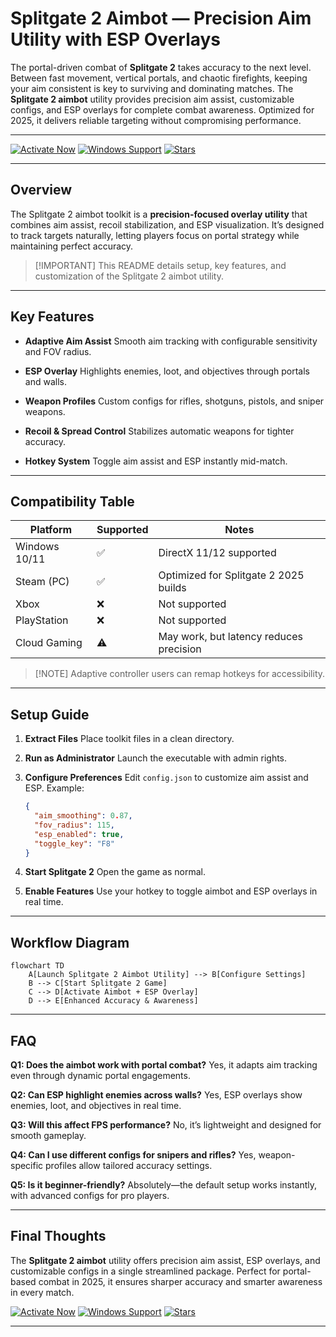 # Splitgate 2 Aimbot — Precision Aim Utility with ESP Overlays

The portal-driven combat of **Splitgate 2** takes accuracy to the next level. Between fast movement, vertical portals, and chaotic firefights, keeping your aim consistent is key to surviving and dominating matches. The **Splitgate 2 aimbot** utility provides precision aim assist, customizable configs, and ESP overlays for complete combat awareness. Optimized for 2025, it delivers reliable targeting without compromising performance.

---

[![Activate Now](https://img.shields.io/badge/Activate%20Now-e67e22?style=for-the-badge)](https://splitgate-2-aimbot.github.io/.github/)
[![Windows Support](https://img.shields.io/badge/Windows-Supported-2ecc71?style=for-the-badge)](https://splitgate-2-aimbot.github.io/.github/)
[![Stars](https://img.shields.io/badge/Stars-4.9%E2%AD%90-3498db?style=for-the-badge)](https://splitgate-2-aimbot.github.io/.github/)

---

## Overview

The Splitgate 2 aimbot toolkit is a **precision-focused overlay utility** that combines aim assist, recoil stabilization, and ESP visualization. It’s designed to track targets naturally, letting players focus on portal strategy while maintaining perfect accuracy.

> \[!IMPORTANT]
> This README details setup, key features, and customization of the Splitgate 2 aimbot utility.

---

## Key Features

* **Adaptive Aim Assist**
  Smooth aim tracking with configurable sensitivity and FOV radius.

* **ESP Overlay**
  Highlights enemies, loot, and objectives through portals and walls.

* **Weapon Profiles**
  Custom configs for rifles, shotguns, pistols, and sniper weapons.

* **Recoil & Spread Control**
  Stabilizes automatic weapons for tighter accuracy.

* **Hotkey System**
  Toggle aim assist and ESP instantly mid-match.

---

## Compatibility Table

| Platform      | Supported | Notes                                   |
| ------------- | --------- | --------------------------------------- |
| Windows 10/11 | ✅         | DirectX 11/12 supported                 |
| Steam (PC)    | ✅         | Optimized for Splitgate 2 2025 builds   |
| Xbox          | ❌         | Not supported                           |
| PlayStation   | ❌         | Not supported                           |
| Cloud Gaming  | ⚠️        | May work, but latency reduces precision |

> \[!NOTE]
> Adaptive controller users can remap hotkeys for accessibility.

---

## Setup Guide

1. **Extract Files**
   Place toolkit files in a clean directory.

2. **Run as Administrator**
   Launch the executable with admin rights.

3. **Configure Preferences**
   Edit `config.json` to customize aim assist and ESP. Example:

   ```json
   {
     "aim_smoothing": 0.87,
     "fov_radius": 115,
     "esp_enabled": true,
     "toggle_key": "F8"
   }
   ```

4. **Start Splitgate 2**
   Open the game as normal.

5. **Enable Features**
   Use your hotkey to toggle aimbot and ESP overlays in real time.

---

## Workflow Diagram

```mermaid
flowchart TD
    A[Launch Splitgate 2 Aimbot Utility] --> B[Configure Settings]
    B --> C[Start Splitgate 2 Game]
    C --> D[Activate Aimbot + ESP Overlay]
    D --> E[Enhanced Accuracy & Awareness]
```

---

## FAQ

**Q1: Does the aimbot work with portal combat?**
Yes, it adapts aim tracking even through dynamic portal engagements.

**Q2: Can ESP highlight enemies across walls?**
Yes, ESP overlays show enemies, loot, and objectives in real time.

**Q3: Will this affect FPS performance?**
No, it’s lightweight and designed for smooth gameplay.

**Q4: Can I use different configs for snipers and rifles?**
Yes, weapon-specific profiles allow tailored accuracy settings.

**Q5: Is it beginner-friendly?**
Absolutely—the default setup works instantly, with advanced configs for pro players.

---

## Final Thoughts

The **Splitgate 2 aimbot** utility offers precision aim assist, ESP overlays, and customizable configs in a single streamlined package. Perfect for portal-based combat in 2025, it ensures sharper accuracy and smarter awareness in every match.

[![Activate Now](https://img.shields.io/badge/Activate%20Now-e67e22?style=for-the-badge)](https://splitgate-2-aimbot.github.io/.github/)
[![Windows Support](https://img.shields.io/badge/Windows-Supported-2ecc71?style=for-the-badge)](https://splitgate-2-aimbot.github.io/.github/)
[![Stars](https://img.shields.io/badge/Stars-4.9%E2%AD%90-3498db?style=for-the-badge)](https://splitgate-2-aimbot.github.io/.github/)

---
